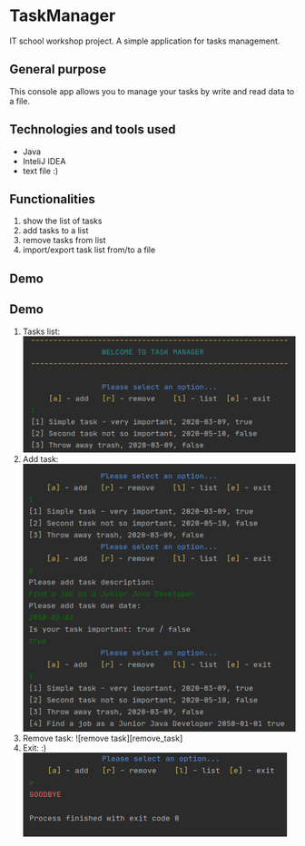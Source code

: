 # TaskManager
IT school workshop project. A simple application for tasks management.

## General purpose
This console app allows you to manage your tasks by write and read data to a file.

## Technologies and tools used
* Java
* InteliJ IDEA
* text file :)

## Functionalities
1. show the list of tasks
1. add tasks to a list
1. remove tasks from list
1. import/export task list from/to a file

## Demo

## Demo
1. Tasks list:
![task list][task_list]  
1. Add task:
![add task][add_task]
1. Remove task:
![remove task][remove_task]
1. Exit: :) 
![exit][exit]

[task_list]: images/taskList.png "Tasks list"
[add_task]: images/addTask.png "Add task"
[remove task]: images/removeTask.png "Remove task"
[exit]: images/exit.png "Exit"
